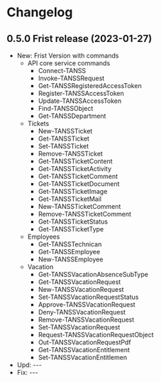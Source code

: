 ﻿# Changelog
## 0.5.0 Frist release (2023-01-27)
 - New: Frist Version with commands
    - API core service commands
        - Connect-TANSS
        - Invoke-TANSSRequest
        - Get-TANSSRegisteredAccessToken
        - Register-TANSSAccessToken
        - Update-TANSSAccessToken
        - Find-TANSSObject
        - Get-TANSSDepartment
    - Tickets
        - New-TANSSTicket
        - Get-TANSSTicket
        - Set-TANSSTicket
        - Remove-TANSSTicket
        - Get-TANSSTicketContent
        - Get-TANSSTicketActivity
        - Get-TANSSTicketComment
        - Get-TANSSTicketDocument
        - Get-TANSSTicketImage
        - Get-TANSSTicketMail
        - New-TANSSTicketComment
        - Remove-TANSSTicketComment
        - Get-TANSSTicketStatus
        - Get-TANSSTicketType
    - Employees
        - Get-TANSSTechnican
        - Get-TANSSEmployee
        - New-TANSSEmployee
    - Vacation
        - Get-TANSSVacationAbsenceSubType
        - Get-TANSSVacationRequest
        - New-TANSSVacationRequest
        - Set-TANSSVacationRequestStatus
        - Approve-TANSSVacationRequest
        - Deny-TANSSVacationRequest
        - Remove-TANSSVacationRequest
        - Set-TANSSVacationRequest
        - Request-TANSSVacationRequestObject
        - Out-TANSSVacationRequestPdf
        - Get-TANSSVacationEntitlement
        - Set-TANSSVacationEntitlemen
 - Upd: ---
 - Fix: ---